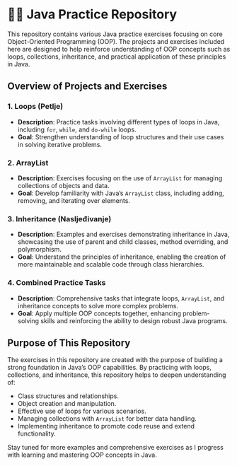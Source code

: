 # 🧑‍💻 Java Practice Repository

This repository contains various Java practice exercises focusing on core Object-Oriented Programming (OOP). The projects and exercises included here are designed to help reinforce understanding of OOP concepts such as loops, collections, inheritance, and practical application of these principles in Java.

## Overview of Projects and Exercises

### 1. Loops (Petlje)
- **Description**: Practice tasks involving different types of loops in Java, including `for`, `while`, and `do-while` loops.
- **Goal**: Strengthen understanding of loop structures and their use cases in solving iterative problems.

### 2. ArrayList
- **Description**: Exercises focusing on the use of `ArrayList` for managing collections of objects and data.
- **Goal**: Develop familiarity with Java’s `ArrayList` class, including adding, removing, and iterating over elements.

### 3. Inheritance (Nasljeđivanje)
- **Description**: Examples and exercises demonstrating inheritance in Java, showcasing the use of parent and child classes, method overriding, and polymorphism.
- **Goal**: Understand the principles of inheritance, enabling the creation of more maintainable and scalable code through class hierarchies.

### 4. Combined Practice Tasks
- **Description**: Comprehensive tasks that integrate loops, `ArrayList`, and inheritance concepts to solve more complex problems.
- **Goal**: Apply multiple OOP concepts together, enhancing problem-solving skills and reinforcing the ability to design robust Java programs.

## Purpose of This Repository
The exercises in this repository are created with the purpose of building a strong foundation in Java’s OOP capabilities. By practicing with loops, collections, and inheritance, this repository helps to deepen understanding of:
- Class structures and relationships.
- Object creation and manipulation.
- Effective use of loops for various scenarios.
- Managing collections with `ArrayList` for better data handling.
- Implementing inheritance to promote code reuse and extend functionality.

Stay tuned for more examples and comprehensive exercises as I progress with learning and mastering OOP concepts in Java.

